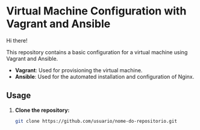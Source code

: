 # Virtual Machine Configuration with Vagrant and Ansible

Hi there!

This repository contains a basic configuration for a virtual machine using Vagrant and Ansible.

- **Vagrant**: Used for provisioning the virtual machine.
- **Ansible**: Used for the automated installation and configuration of Nginx.

## Usage

1. **Clone the repository:**

   ```bash
   git clone https://github.com/usuario/nome-do-repositorio.git
